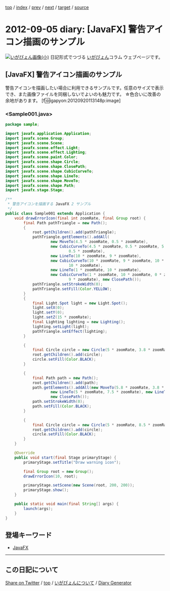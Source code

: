 [top](../index.html) 
 / [index](index.html) 
 / [prev](https://igapyon.github.io/diary/2012/ig120902.html) 
 / [next](https://igapyon.github.io/diary/2012/ig120906.html) 
 / [target](https://igapyon.github.io/diary/2012/ig120905.html) 
 / [source](https://github.com/igapyon/diary/blob/gh-pages/2012/ig120905.html.src.md) 

2012-09-05 diary: [JavaFX] 警告アイコン描画のサンプル
=====================================================================================================
[![いがぴょん画像(小)](https://igapyon.github.io/diary/images/iga200306s.jpg "いがぴょん")](https://igapyon.github.io/diary/memo/memoigapyon.html) 日記形式でつづる [いがぴょん](https://igapyon.github.io/diary/memo/memoigapyon.html)コラム ウェブページです。

## [JavaFX] 警告アイコン描画のサンプル

警告アイコンを描画したい場合に利用できるサンプルです。任意のサイズで表示でき、また画像ファイルを同梱しないでよいのも魅力です。
☆色合いに改善の余地があります。
[f:id:igapyon:20120920113148p:image]

### <Sample001.java>


```java
package sample;

import javafx.application.Application;
import javafx.scene.Group;
import javafx.scene.Scene;
import javafx.scene.effect.Light;
import javafx.scene.effect.Lighting;
import javafx.scene.paint.Color;
import javafx.scene.shape.Circle;
import javafx.scene.shape.ClosePath;
import javafx.scene.shape.CubicCurveTo;
import javafx.scene.shape.LineTo;
import javafx.scene.shape.MoveTo;
import javafx.scene.shape.Path;
import javafx.stage.Stage;

/**
 * 警告アイコンを描画する JavaFX 2 サンプル
 */
public class Sample001 extends Application {
    void drawErrorIcon(final int zoomRate, final Group root) {
        final Path pathTriangle = new Path();
        {
            root.getChildren().add(pathTriangle);
            pathTriangle.getElements().addAll(
                    new MoveTo(4.5 * zoomRate, 0.5 * zoomRate),
                    new CubicCurveTo(4.5 * zoomRate, 0.5 * zoomRate, 5 * zoomRate, 0 * zoomRate, 5.5 * zoomRate,
                            0.5 * zoomRate),
                    new LineTo(10 * zoomRate, 9 * zoomRate),
                    new CubicCurveTo(10 * zoomRate, 9 * zoomRate, 10 * zoomRate, 10 * zoomRate, 9 * zoomRate,
                            10 * zoomRate),
                    new LineTo(1 * zoomRate, 10 * zoomRate),
                    new CubicCurveTo(1 * zoomRate, 10 * zoomRate, 0 * zoomRate, 10 * zoomRate, 0 * zoomRate,
                            9 * zoomRate), new ClosePath());
            pathTriangle.setStrokeWidth(0);
            pathTriangle.setFill(Color.YELLOW);
        }
        {
            final Light.Spot light = new Light.Spot();
            light.setX(0);
            light.setY(0);
            light.setZ(15 * zoomRate);
            final Lighting lighting = new Lighting();
            lighting.setLight(light);
            pathTriangle.setEffect(lighting);
        }

        {
            final Circle circle = new Circle(5 * zoomRate, 3.8 * zoomRate, 0.8 * zoomRate);
            root.getChildren().add(circle);
            circle.setFill(Color.BLACK);
        }

        {
            final Path path = new Path();
            root.getChildren().add(path);
            path.getElements().addAll(new MoveTo(5.8 * zoomRate, 3.8 * zoomRate),
                    new LineTo(5 * zoomRate, 7.5 * zoomRate), new LineTo(4.2 * zoomRate, 3.8 * zoomRate),
                    new ClosePath());
            path.setStrokeWidth(0);
            path.setFill(Color.BLACK);
        }

        {
            final Circle circle = new Circle(5 * zoomRate, 8.5 * zoomRate, 0.7 * zoomRate);
            root.getChildren().add(circle);
            circle.setFill(Color.BLACK);
        }
    }

    @Override
    public void start(final Stage primaryStage) {
        primaryStage.setTitle("Draw warning icon");

        final Group root = new Group();
        drawErrorIcon(10, root);

        primaryStage.setScene(new Scene(root, 200, 200));
        primaryStage.show();
    }

    public static void main(final String[] args) {
        launch(args);
    }
}
```



## 登場キーワード

* [JavaFX](../keyword/javafx.html)

----------------------------------------------------------------------------------------------------

## この日記について

[Share on Twitter](https://twitter.com/intent/tweet?hashtags=igapyon%2Cdiary%2C%E3%81%84%E3%81%8C%E3%81%B4%E3%82%87%E3%82%93%2CJavaFX&text=%5BJavaFX%5D+%E8%AD%A6%E5%91%8A%E3%82%A2%E3%82%A4%E3%82%B3%E3%83%B3%E6%8F%8F%E7%94%BB%E3%81%AE%E3%82%B5%E3%83%B3%E3%83%97%E3%83%AB&url=https%3A%2F%2Figapyon.github.io%2Fdiary%2F2012%2Fig120905.html) / [top](../index.html) / [いがぴょんについて](https://igapyon.github.io/diary/memo/memoigapyon.html) / [Diary Generator](https://github.com/igapyon/igapyonv3)
